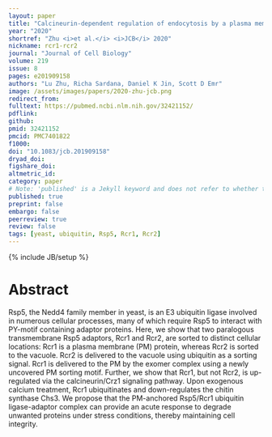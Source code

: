 ```yaml
---
layout: paper
title: "Calcineurin-dependent regulation of endocytosis by a plasma membrane ubiquitin ligase adaptor, Rcr1"
year: "2020"
shortref: "Zhu <i>et al.</i> <i>JCB</i> 2020"
nickname: rcr1-rcr2
journal: "Journal of Cell Biology"
volume: 219
issue: 8
pages: e201909158
authors: "Lu Zhu, Richa Sardana, Daniel K Jin, Scott D Emr"
image: /assets/images/papers/2020-zhu-jcb.png
redirect_from: 
fulltext: https://pubmed.ncbi.nlm.nih.gov/32421152/
pdflink: 
github: 
pmid: 32421152
pmcid: PMC7401822
f1000: 
doi: "10.1083/jcb.201909158"
dryad_doi: 
figshare_doi: 
altmetric_id: 
category: paper
# Note: 'published' is a Jekyll keyword and does not refer to whether the paper is published, but rather to whether this Markdown should be part of the rendered site.
published: true
preprint: false
embargo: false	
peerreview: true
review: false
tags: [yeast, ubiquitin, Rsp5, Rcr1, Rcr2]
---
```

{% include JB/setup %}

# Abstract 

Rsp5, the Nedd4 family member in yeast, is an E3 ubiquitin ligase involved in numerous cellular processes, many of which require Rsp5 to interact with PY-motif containing adaptor proteins. Here, we show that two paralogous transmembrane Rsp5 adaptors, Rcr1 and Rcr2, are sorted to distinct cellular locations: Rcr1 is a plasma membrane (PM) protein, whereas Rcr2 is sorted to the vacuole. Rcr2 is delivered to the vacuole using ubiquitin as a sorting signal. Rcr1 is delivered to the PM by the exomer complex using a newly uncovered PM sorting motif. Further, we show that Rcr1, but not Rcr2, is up-regulated via the calcineurin/Crz1 signaling pathway. Upon exogenous calcium treatment, Rcr1 ubiquitinates and down-regulates the chitin synthase Chs3. We propose that the PM-anchored Rsp5/Rcr1 ubiquitin ligase-adaptor complex can provide an acute response to degrade unwanted proteins under stress conditions, thereby maintaining cell integrity.


